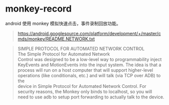 # monkey-record
android 使用 monkey 模拟快速点击，事件录制回放功能。

> https://android.googlesource.com/platform/development/+/master/cmds/monkey/README.NETWORK.txt

> SIMPLE PROTOCOL FOR AUTOMATED NETWORK CONTROL<br>
> The Simple Protocol for Automated Network<br> Control was designed to be a
> low-level way to programmability inject<br> KeyEvents and MotionEvents
> into the input system.  The idea is that a<br> process will run on a host
> computer that will support higher-level<br> operations (like conditionals,
> etc.) and will talk (via TCP over ADB) to the<br> device in Simple
> Protocol for Automated Network Control.  For<br> security reasons, the
> Monkey only binds to localhost, so you will<br> need to use adb to setup
> port forwarding to actually talk to the device.<br>
